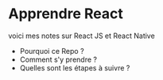 # Apprendre React

voici mes notes sur React JS et React Native

- Pourquoi ce Repo ?
- Comment s'y prendre ?
- Quelles sont les étapes à suivre ?
